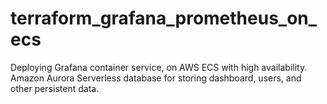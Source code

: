 # terraform_grafana_prometheus_on_ecs
Deploying Grafana container service, on AWS ECS with high availability. Amazon Aurora Serverless database for storing dashboard, users, and other persistent data.
